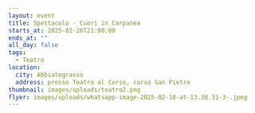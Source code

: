 ```yaml
---
layout: event
title: Spettacolo - Cuori in Carpanea
starts_at: 2025-02-26T21:00:00
ends_at: ""
all_day: false
tags:
  - Teatro
location:
  city: Abbiategrasso
  address: presso Teatro al Corso, corso San Pietro
thumbnail: images/uploads/teatro2.png
flyer: images/uploads/whatsapp-image-2025-02-18-at-13.38.31-3-.jpeg
---
```

